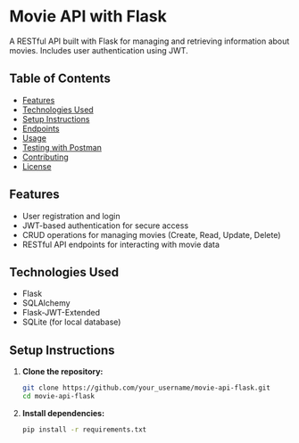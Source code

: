# Movie API with Flask

A RESTful API built with Flask for managing and retrieving information about movies. Includes user authentication using JWT.

## Table of Contents

- [Features](#features)
- [Technologies Used](#technologies-used)
- [Setup Instructions](#setup-instructions)
- [Endpoints](#endpoints)
- [Usage](#usage)
- [Testing with Postman](#testing-with-postman)
- [Contributing](#contributing)
- [License](#license)

## Features

- User registration and login
- JWT-based authentication for secure access
- CRUD operations for managing movies (Create, Read, Update, Delete)
- RESTful API endpoints for interacting with movie data

## Technologies Used

- Flask
- SQLAlchemy
- Flask-JWT-Extended
- SQLite (for local database)

## Setup Instructions

1. **Clone the repository:**

   ```bash
   git clone https://github.com/your_username/movie-api-flask.git
   cd movie-api-flask

   ```

2. **Install dependencies:**
   ```bash
   pip install -r requirements.txt
   ```
